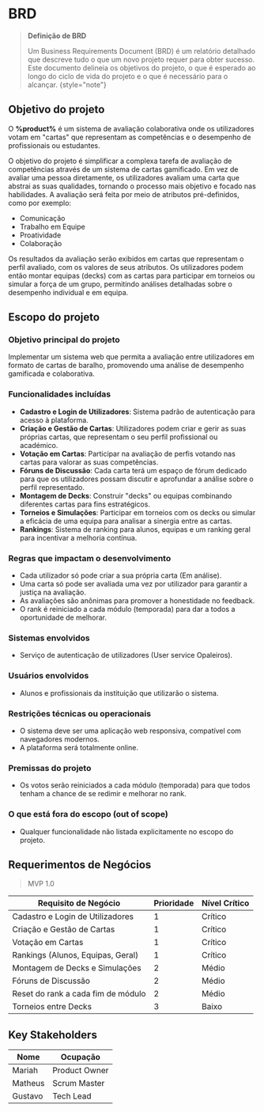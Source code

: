 # BRD

> **Definição de BRD**
>
> Um Business Requirements Document (BRD) é um relatório detalhado que descreve tudo o que um novo projeto requer para obter sucesso. Este documento delineia os objetivos do projeto, o que é esperado ao longo do ciclo de vida do projeto e o que é necessário para o alcançar.
> {style="note"}

## Objetivo do projeto

O **%product%** é um sistema de avaliação colaborativa onde os utilizadores votam em "cartas" que representam as competências e o desempenho de profissionais ou estudantes.

O objetivo do projeto é simplificar a complexa tarefa de avaliação de competências através de um sistema de cartas gamificado. Em vez de avaliar uma pessoa diretamente, os utilizadores avaliam uma carta que abstrai as suas qualidades, tornando o processo mais objetivo e focado nas habilidades. A avaliação será feita por meio de atributos pré-definidos, como por exemplo:

-   Comunicação
-   Trabalho em Equipe
-   Proatividade
-   Colaboração

Os resultados da avaliação serão exibidos em cartas que representam o perfil avaliado, com os valores de seus atributos. Os utilizadores podem então montar equipas (decks) com as cartas para participar em torneios ou simular a força de um grupo, permitindo análises detalhadas sobre o desempenho individual e em equipa.

## Escopo do projeto

### Objetivo principal do projeto

Implementar um sistema web que permita a avaliação entre utilizadores em formato de cartas de baralho, promovendo uma análise de desempenho gamificada e colaborativa.

### Funcionalidades incluídas

-   **Cadastro e Login de Utilizadores**: Sistema padrão de autenticação para acesso à plataforma.
-   **Criação e Gestão de Cartas**: Utilizadores podem criar e gerir as suas próprias cartas, que representam o seu perfil profissional ou académico.
-   **Votação em Cartas**: Participar na avaliação de perfis votando nas cartas para valorar as suas competências.
-   **Fóruns de Discussão**: Cada carta terá um espaço de fórum dedicado para que os utilizadores possam discutir e aprofundar a análise sobre o perfil representado.
-   **Montagem de Decks**: Construir "decks" ou equipas combinando diferentes cartas para fins estratégicos.
-   **Torneios e Simulações**: Participar em torneios com os decks ou simular a eficácia de uma equipa para analisar a sinergia entre as cartas.
-   **Rankings**: Sistema de ranking para alunos, equipas e um ranking geral para incentivar a melhoria contínua.

### Regras que impactam o desenvolvimento

-   Cada utilizador só pode criar a sua própria carta (Em análise).
-   Uma carta só pode ser avaliada uma vez por utilizador para garantir a justiça na avaliação.
-   As avaliações são anônimas para promover a honestidade no feedback.
-   O rank é reiniciado a cada módulo (temporada) para dar a todos a oportunidade de melhorar.

### Sistemas envolvidos

-   Serviço de autenticação de utilizadores (User service Opaleiros).

### Usuários envolvidos

-   Alunos e profissionais da instituição que utilizarão o sistema.

### Restrições técnicas ou operacionais

-   O sistema deve ser uma aplicação web responsiva, compatível com navegadores modernos.
-   A plataforma será totalmente online.

### Premissas do projeto

-   Os votos serão reiniciados a cada módulo (temporada) para que todos tenham a chance de se redimir e melhorar no rank.

### O que está fora do escopo (out of scope)

-   Qualquer funcionalidade não listada explicitamente no escopo do projeto.

## Requerimentos de Negócios

> MVP 1.0

| Requisito de Negócio | Prioridade | Nível Crítico |
|---|---|---|
| Cadastro e Login de Utilizadores | 1 | Crítico |
| Criação e Gestão de Cartas | 1 | Crítico |
| Votação em Cartas | 1 | Crítico |
| Rankings (Alunos, Equipas, Geral) | 1 | Crítico |
| Montagem de Decks e Simulações | 2 | Médio |
| Fóruns de Discussão | 2 | Médio |
| Reset do rank a cada fim de módulo | 2 | Médio |
| Torneios entre Decks | 3 | Baixo |

## Key Stakeholders

| Nome | Ocupação |
|---|---|
| Mariah | Product Owner |
| Matheus | Scrum Master |
| Gustavo | Tech Lead |